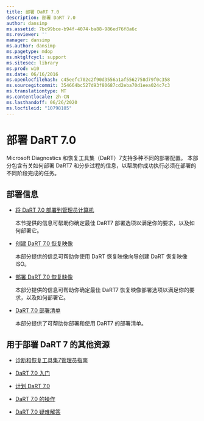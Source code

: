 ```yaml
---
title: 部署 DaRT 7.0
description: 部署 DaRT 7.0
author: dansimp
ms.assetid: 7bc99bce-b94f-4074-ba88-986ed76f8a6c
ms.reviewer: ''
manager: dansimp
ms.author: dansimp
ms.pagetype: mdop
ms.mktglfcycl: support
ms.sitesec: library
ms.prod: w10
ms.date: 06/16/2016
ms.openlocfilehash: c45eefc702c2f90d3556a1af5562758d79f0c358
ms.sourcegitcommit: 354664bc527d93f80687cd2eba70d1eea024c7c3
ms.translationtype: MT
ms.contentlocale: zh-CN
ms.lasthandoff: 06/26/2020
ms.locfileid: "10798105"
---
```

# 部署 DaRT 7.0


Microsoft Diagnostics 和恢复工具集（DaRT）7支持多种不同的部署配置。 本部分包含有关如何部署 DaRT7 和分步过程的信息，以帮助你成功执行必须在部署的不同阶段完成的任务。

## 部署信息


-   [将 DaRT 7.0 部署到管理员计算机](deploying-dart-70-to-administrator-computers-dart-7.md)

    本节提供的信息可帮助你确定最佳 DaRT7 部署选项以满足你的要求，以及如何部署它。

-   [创建 DaRT 7.0 恢复映像](creating-the-dart-70-recovery-image-dart-7.md)

    本部分提供的信息可帮助你使用 DaRT 恢复映像向导创建 DaRT 恢复映像 ISO。

-   [部署 DaRT 7.0 恢复映像](deploying-the-dart-70-recovery-image-dart-7.md)

    本部分提供的信息可帮助你确定最佳 DaRT7 恢复映像部署选项以满足你的要求，以及如何部署它。

-   [DaRT 7.0 部署清单](dart-70-deployment-checklist-dart-7.md)

    本部分提供了可帮助你部署和使用 DaRT7 的部署清单。

## 用于部署 DaRT 7 的其他资源


-   [诊断和恢复工具集7管理员指南](index.md)

-   [DaRT 7.0 入门](getting-started-with-dart-70-new-ia.md)

-   [计划 DaRT 7.0](planning-for-dart-70-new-ia.md)

-   [DaRT 7.0 的操作](operations-for-dart-70-new-ia.md)

-   [DaRT 7.0 疑难解答](troubleshooting-dart-70-new-ia.md)

 

 





